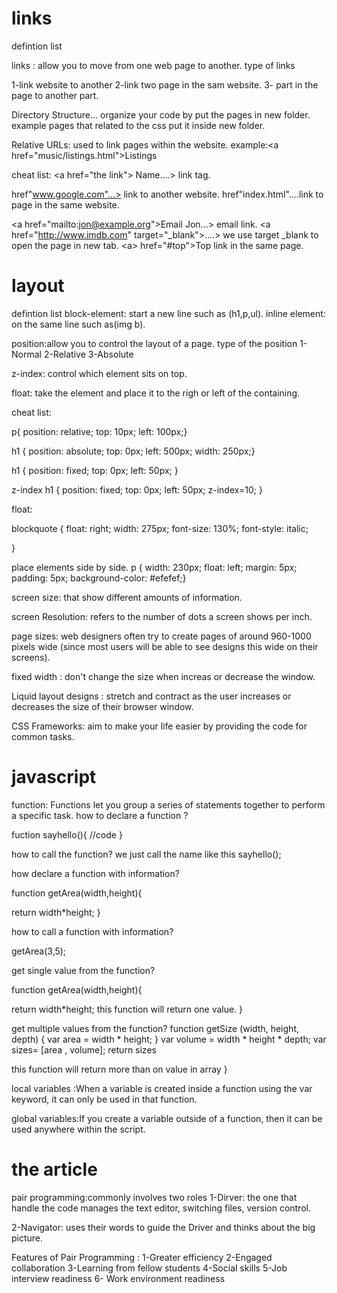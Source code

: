 # links

defintion list

links : allow you to move from one web page to another.
type of links

1-link website to another
2-link two page in the sam website.
3- part in the page to another part.

Directory Structure... organize your code by put the pages in new folder.
example 
pages that related to the css put it inside new folder.

Relative URLs: used to link pages within the website.
example:\<a href="music/listings.html">Listings</a>





cheat list:
\<a href="the link"> Name</a>....> link tag.

href"www.google.com"...> link to another website.
href"index.html"....link to page in the same website.

\<a href="mailto:jon@example.org">Email Jon</a>...> email link.
\<a href="http://www.imdb.com" target="_blank">....> we use target _blank to open the page in new tab.
\<a> href="#top">Top</a> link in the same page.


# layout

defintion list
block-element: start a new line
such as (h1,p,ul).
inline element: on the same line
such as(img b).

position:allow you to control the layout of a page.
type of the position
1-Normal
2-Relative
3-Absolute

z-index:  control which 
element sits on top.

float: take the element and place it to the righ or left of the containing.



cheat list:

p{
position: relative;
top: 10px;
left: 100px;}

h1 {
position: absolute;
top: 0px;
left: 500px;
width: 250px;}

h1 {
position: fixed;
top: 0px;
left: 50px;
}

z-index
h1 {
position: fixed;
top: 0px;
left: 50px;
z-index=10;
}

float:

blockquote {
 float: right;
 width: 275px;
 font-size: 130%;
 font-style: italic;

}

place elements side by side.
p {
width: 230px;
float: left;
margin: 5px;
padding: 5px;
background-color: #efefef;}



screen size: that show different amounts of information.


screen Resolution: refers to the number of dots a screen shows per inch.

page sizes: web designers often try to create pages of around 960-1000 pixels wide 
(since most users will be able to see designs this wide on their screens).

fixed width : don't change the size when increas or decrease the window.

Liquid layout designs : stretch and contract as the user increases or decreases the size of their browser window. 

CSS Frameworks: aim to make your life easier by providing the code for common tasks.





# javascript 

function: Functions let you group a series of statements together to perform a specific task.
how to declare a function ?

fuction sayhello(){
//code
} 

how to call the function?
we just call the name like this sayhello();


how declare a function with information?

function getArea(width,height){

return width*height;
}


how to call a function with information?

getArea(3,5);


get single value from the function?


function getArea(width,height){

return width*height;
this function will return one value.
}

get multiple values from the function?
function getSize (width, height, depth) { 
var area = width * height; 
} 
var volume = width * height * depth; 
var sizes= [area , volume]; 
return sizes

this function will return more than on value in array
}


local variables :When a variable is created inside a function using the 
var keyword, it can only be used in that function. 

global variables:If you create a variable outside of a function, then it 
can be used anywhere within the script.

# the article
pair programming:commonly involves two roles
1-Dirver: the one that handle the code  manages the text editor, switching files, version control.

2-Navigator:  uses their words to guide the Driver and thinks about the big picture.

Features of Pair Programming :
1-Greater efficiency
2-Engaged collaboration
3-Learning from fellow students
4-Social skills
5-Job interview readiness
6- Work environment readiness
